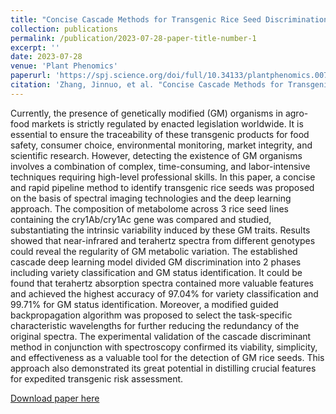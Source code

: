 ```yaml
---
title: "Concise Cascade Methods for Transgenic Rice Seed Discrimination using Spectral Phenotyping"
collection: publications
permalink: /publication/2023-07-28-paper-title-number-1
excerpt: ''
date: 2023-07-28
venue: 'Plant Phenomics'
paperurl: 'https://spj.science.org/doi/full/10.34133/plantphenomics.0071'
citation: 'Zhang, Jinnuo, et al. "Concise Cascade Methods for Transgenic Rice Seed Discrimination using Spectral Phenotyping." Plant Phenomics 5 (2023): 0071.'
---
```

Currently, the presence of genetically modified (GM) organisms in agro-food markets is strictly regulated by enacted legislation worldwide. It is essential to ensure the traceability of these transgenic products for food safety, consumer choice, environmental monitoring, market integrity, and scientific research. However, detecting the existence of GM organisms involves a combination of complex, time-consuming, and labor-intensive techniques requiring high-level professional skills. In this paper, a concise and rapid pipeline method to identify transgenic rice seeds was proposed on the basis of spectral imaging technologies and the deep learning approach. The composition of metabolome across 3 rice seed lines containing the cry1Ab/cry1Ac gene was compared and studied, substantiating the intrinsic variability induced by these GM traits. Results showed that near-infrared and terahertz spectra from different genotypes could reveal the regularity of GM metabolic variation. The established cascade deep learning model divided GM discrimination into 2 phases including variety classification and GM status identification. It could be found that terahertz absorption spectra contained more valuable features and achieved the highest accuracy of 97.04% for variety classification and 99.71% for GM status identification. Moreover, a modified guided backpropagation algorithm was proposed to select the task-specific characteristic wavelengths for further reducing the redundancy of the original spectra. The experimental validation of the cascade discriminant method in conjunction with spectroscopy confirmed its viability, simplicity, and effectiveness as a valuable tool for the detection of GM rice seeds. This approach also demonstrated its great potential in distilling crucial features for expedited transgenic risk assessment.

[Download paper here](https://spj.science.org/doi/epdf/10.34133/plantphenomics.0071)